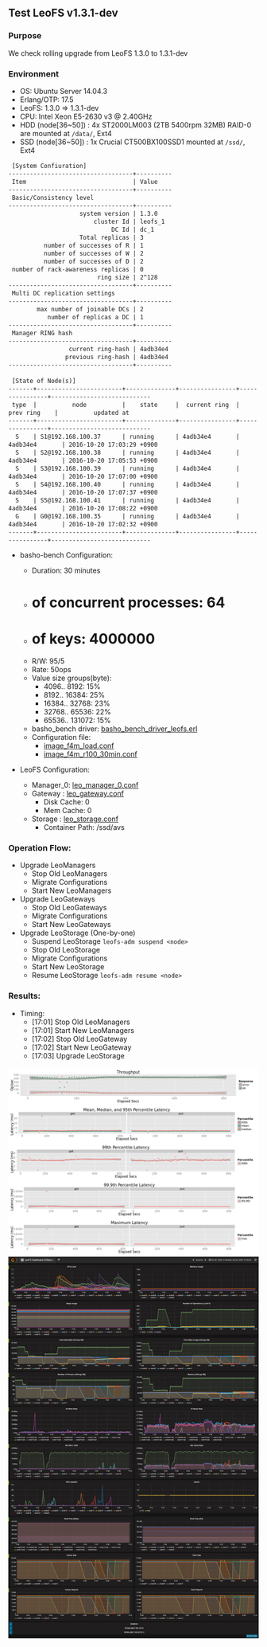## Test LeoFS v1.3.1-dev

### Purpose
We check rolling upgrade from LeoFS 1.3.0 to 1.3.1-dev

### Environment

* OS: Ubuntu Server 14.04.3
* Erlang/OTP: 17.5
* LeoFS: 1.3.0 => 1.3.1-dev
* CPU: Intel Xeon E5-2630 v3 @ 2.40GHz
* HDD (node[36~50]) : 4x ST2000LM003 (2TB 5400rpm 32MB) RAID-0 are mounted at `/data/`, Ext4
* SSD (node[36~50]) : 1x Crucial CT500BX100SSD1 mounted at `/ssd/`, Ext4

```
 [System Confiuration]
-----------------------------------+----------
 Item                              | Value
-----------------------------------+----------
 Basic/Consistency level
-----------------------------------+----------
                    system version | 1.3.0
                        cluster Id | leofs_1
                             DC Id | dc_1
                    Total replicas | 3
          number of successes of R | 1
          number of successes of W | 2
          number of successes of D | 2
 number of rack-awareness replicas | 0
                         ring size | 2^128
-----------------------------------+----------
 Multi DC replication settings
-----------------------------------+----------
        max number of joinable DCs | 2
           number of replicas a DC | 1
-----------------------------------+----------
 Manager RING hash
-----------------------------------+----------
                 current ring-hash | 4adb34e4
                previous ring-hash | 4adb34e4
-----------------------------------+----------

 [State of Node(s)]
-------+------------------------+--------------+----------------+----------------+----------------------------
 type  |          node          |    state     |  current ring  |   prev ring    |          updated at
-------+------------------------+--------------+----------------+----------------+----------------------------
  S    | S1@192.168.100.37      | running      | 4adb34e4       | 4adb34e4       | 2016-10-20 17:03:29 +0900
  S    | S2@192.168.100.38      | running      | 4adb34e4       | 4adb34e4       | 2016-10-20 17:05:53 +0900
  S    | S3@192.168.100.39      | running      | 4adb34e4       | 4adb34e4       | 2016-10-20 17:07:00 +0900
  S    | S4@192.168.100.40      | running      | 4adb34e4       | 4adb34e4       | 2016-10-20 17:07:37 +0900
  S    | S5@192.168.100.41      | running      | 4adb34e4       | 4adb34e4       | 2016-10-20 17:08:22 +0900
  G    | G0@192.168.100.35      | running      | 4adb34e4       | 4adb34e4       | 2016-10-20 17:02:32 +0900
-------+------------------------+--------------+----------------+----------------+----------------------------

```

* basho-bench Configuration:
    * Duration: 30 minutes
    * # of concurrent processes: 64
    * # of keys: 4000000
    * R/W: 95/5
    * Rate: 50ops
    * Value size groups(byte):
        *    4096..   8192: 15%
        *    8192..  16384: 25%
        *   16384..  32768: 23%
        *   32768..  65536: 22%
        *   65536.. 131072: 15%
    * basho_bench driver: [basho_bench_driver_leofs.erl](https://github.com/leo-project/basho_bench/blob/master/src/basho_bench_driver_leofs.erl)
    * Configuration file: 
        * [image_f4m_load.conf](load/image_f4m_load.conf)
        * [image_f4m_r100_30min.conf](read/image_f4m_r100_30min.conf)

* LeoFS Configuration:
    * Manager_0: [leo_manager_0.conf](conf/G0/leo_manager.conf)
    * Gateway  : [leo_gateway.conf](conf/G0/leo_gateway.conf)
        * Disk Cache: 0
        * Mem Cache:  0
    * Storage  : [leo_storage.conf](conf/S0/leo_storage.conf)
        * Container Path: /ssd/avs

### Operation Flow:
* Upgrade LeoManagers
    * Stop Old LeoManagers
    * Migrate Configurations
    * Start New LeoManagers 
* Upgrade LeoGateways
    * Stop Old LeoGateways
    * Migrate Configurations
    * Start New LeoGateways
* Upgrade LeoStorage (One-by-one)
    * Suspend LeoStorage `leofs-adm suspend <node>`
    * Stop Old LeoStorage
    * Migrate Configurations
    * Start New LeoStorage
    * Resume LeoStorage `leofs-adm resume <node>`

### Results:
* Timing:
    * [17:01] Stop Old LeoManagers
    * [17:01] Start New LeoManagers
    * [17:02] Stop Old LeoGateway
    * [17:02] Start New LeoGateway
    * [17:03] Upgrade LeoStorage

![ops-latency](read/summary.png)
![monitoring-results](grafana.png)
